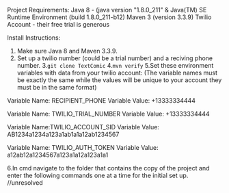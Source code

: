 Project Requirements:
  Java 8 - (java version "1.8.0_211" & Java(TM) SE Runtime Environment (build 1.8.0_211-b12)
  Maven 3 (version 3.3.9)
  Twilio Account - their free trial is generous
  
Install Instructions:
  1. Make sure Java 8 and Maven 3.3.9.
  2. Set up a twilio number (could be a trial number) and a reciving phone number.
  3.`git clone TextComic`
  4.`mvn verify`
  5.Set these environment variables with data from your twilio account: (The variable names must be exactly the same while the values will be unique to your account they must be in the same format)

Variable Name: RECIPIENT_PHONE
Variable Value: +13333334444

Variable Name: TWILIO_TRIAL_NUMBER
Variable Value: +13333334444

Variable Name:TWILIO_ACCOUNT_SID
Variable Value: AB1234a1234a123a1ab1a1a12ab1234567

Variable Name: TWILIO_AUTH_TOKEN
Variable Value: a12ab12a1234567a123a1a12a123a1a1

6.In cmd navigate to the folder that contains the copy of the project and enter the following commands one at a time for the initial set up. //unresolved


    
